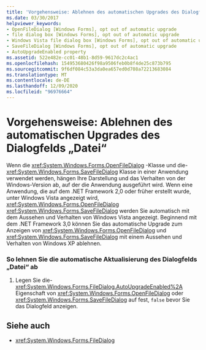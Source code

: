 ```yaml
---
title: 'Vorgehensweise: Ablehnen des automatischen Upgrades des Dialogfelds „Datei“'
ms.date: 03/30/2017
helpviewer_keywords:
- OpenFileDialog [Windows Forms], opt out of automatic upgrade
- file dialog box [Windows Forms], opt out of automatic upgrade
- Windows Vista file dialog box [Windows Forms], opt out of automatic upgrade
- SaveFileDialog [Windows Forms], opt out of automatic upgrade
- AutoUpgradeEnabled property
ms.assetid: 522e482e-cc01-48b1-8d59-9617dc2c4ac1
ms.openlocfilehash: 154953680426f98a9506feb0b8f4de25c873b795
ms.sourcegitcommit: 9f6df084c53a3da0ea657ed0d708a72213683084
ms.translationtype: MT
ms.contentlocale: de-DE
ms.lasthandoff: 12/09/2020
ms.locfileid: "96976664"
---
```

# <a name="how-to-opt-out-of-file-dialog-box-automatic-upgrade"></a>Vorgehensweise: Ablehnen des automatischen Upgrades des Dialogfelds „Datei“
Wenn die <xref:System.Windows.Forms.OpenFileDialog> -Klasse und die- <xref:System.Windows.Forms.SaveFileDialog> Klasse in einer Anwendung verwendet werden, hängen Ihre Darstellung und das Verhalten von der Windows-Version ab, auf der die Anwendung ausgeführt wird. Wenn eine Anwendung, die auf dem .NET Framework 2,0 oder früher erstellt wurde, unter Windows Vista angezeigt wird, <xref:System.Windows.Forms.OpenFileDialog> <xref:System.Windows.Forms.SaveFileDialog> werden Sie automatisch mit dem Aussehen und Verhalten von Windows Vista angezeigt. Beginnend mit dem .NET Framework 3,0 können Sie das automatische Upgrade zum Anzeigen von <xref:System.Windows.Forms.OpenFileDialog> und <xref:System.Windows.Forms.SaveFileDialog> mit einem Aussehen und Verhalten von Windows XP ablehnen.  
  
### <a name="to-opt-out-of-file-dialog-box-automatic-upgrade"></a>So lehnen Sie die automatische Aktualisierung des Dialogfelds „Datei“ ab  
  
1. Legen Sie die- <xref:System.Windows.Forms.FileDialog.AutoUpgradeEnabled%2A> Eigenschaft von <xref:System.Windows.Forms.OpenFileDialog> oder <xref:System.Windows.Forms.SaveFileDialog> auf fest, `false` bevor Sie das Dialogfeld anzeigen.  
  
## <a name="see-also"></a>Siehe auch

- <xref:System.Windows.Forms.FileDialog>
